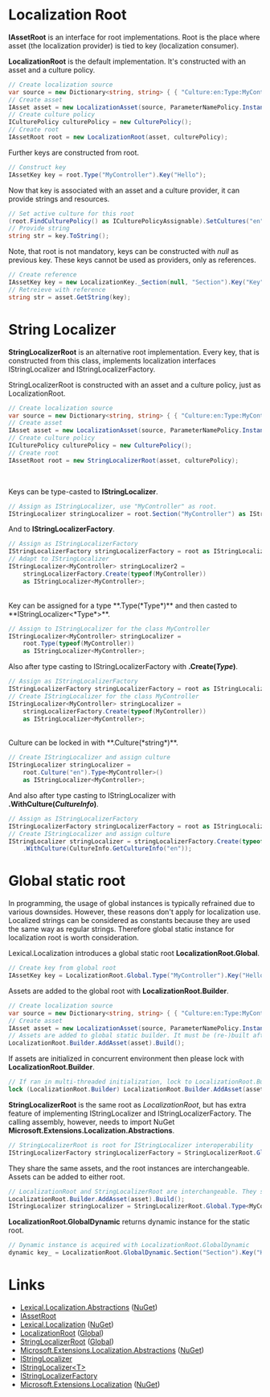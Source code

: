 # Localization Root
**IAssetRoot** is an interface for root implementations. 
Root is the place where asset (the localization provider) is tied to key (localization consumer).

**LocalizationRoot** is the default implementation. It's constructed with an asset and a culture policy.

```csharp
// Create localization source
var source = new Dictionary<string, string> { { "Culture:en:Type:MyController:Key:hello", "Hello World!" } };
// Create asset
IAsset asset = new LocalizationAsset(source, ParameterNamePolicy.Instance);
// Create culture policy
ICulturePolicy culturePolicy = new CulturePolicy();
// Create root
IAssetRoot root = new LocalizationRoot(asset, culturePolicy);
```

Further keys are constructed from root. 

```csharp
// Construct key
IAssetKey key = root.Type("MyController").Key("Hello");
```

Now that key is associated with an asset and a culture provider, it can provide strings and resources.

```csharp
// Set active culture for this root
(root.FindCulturePolicy() as ICulturePolicyAssignable).SetCultures("en", "");
// Provide string
string str = key.ToString();
```

Note, that root is not mandatory, keys can be constructed with *null* as previous key.
These keys cannot be used as providers, only as references.

```csharp
// Create reference
IAssetKey key = new LocalizationKey._Section(null, "Section").Key("Key");
// Retreieve with reference
string str = asset.GetString(key);
```

# String Localizer
**StringLocalizerRoot** is an alternative root implementation.
Every key, that is constructed from this class, implements localization interfaces IStringLocalizer and IStringLocalizerFactory.

StringLocalizerRoot is constructed with an asset and a culture policy, just as LocalizationRoot.

```csharp
// Create localization source
var source = new Dictionary<string, string> { { "Culture:en:Type:MyController:Key:hello", "Hello World!" } };
// Create asset
IAsset asset = new LocalizationAsset(source, ParameterNamePolicy.Instance);
// Create culture policy
ICulturePolicy culturePolicy = new CulturePolicy();
// Create root
IAssetRoot root = new StringLocalizerRoot(asset, culturePolicy);
```
<br/>

Keys can be type-casted to **IStringLocalizer**.

```csharp
// Assign as IStringLocalizer, use "MyController" as root.
IStringLocalizer stringLocalizer = root.Section("MyController") as IStringLocalizer;
```
And to **IStringLocalizerFactory**.

```csharp
// Assign as IStringLocalizerFactory
IStringLocalizerFactory stringLocalizerFactory = root as IStringLocalizerFactory;
// Adapt to IStringLocalizer
IStringLocalizer<MyController> stringLocalizer2 = 
    stringLocalizerFactory.Create(typeof(MyController)) 
    as IStringLocalizer<MyController>;
```

<br/>
Key can be assigned for a type **.Type(*Type*)** and then casted to **IStringLocalizer&lt;*Type*&gt;**.

```csharp
// Assign to IStringLocalizer for the class MyController
IStringLocalizer<MyController> stringLocalizer = 
    root.Type(typeof(MyController)) 
    as IStringLocalizer<MyController>;
```
Also after type casting to IStringLocalizerFactory with **.Create(*Type*)**.

```csharp
// Assign as IStringLocalizerFactory
IStringLocalizerFactory stringLocalizerFactory = root as IStringLocalizerFactory;
// Create IStringLocalizer for the class MyController
IStringLocalizer<MyController> stringLocalizer = 
    stringLocalizerFactory.Create(typeof(MyController)) 
    as IStringLocalizer<MyController>;
```

<br/>
Culture can be locked in with **.Culture(*string*)**.

```csharp
// Create IStringLocalizer and assign culture
IStringLocalizer stringLocalizer = 
    root.Culture("en").Type<MyController>() 
    as IStringLocalizer<MyController>;
```
And also after type casting to IStringLocalizer with **.WithCulture(*CultureInfo*)**.

```csharp
// Assign as IStringLocalizerFactory
IStringLocalizerFactory stringLocalizerFactory = root as IStringLocalizerFactory;
// Create IStringLocalizer and assign culture
IStringLocalizer stringLocalizer = stringLocalizerFactory.Create(typeof(MyController))
    .WithCulture(CultureInfo.GetCultureInfo("en"));
```

# Global static root
In programming, the usage of global instances is typically refrained due to various downsides.
However, these reasons don't apply for localization use. 
Localized strings can be considered as constants because they are used the same way as regular strings. 
Therefore global static instance for localization root is worth consideration.

Lexical.Localization introduces a global static root **LocalizationRoot.Global**.

```csharp
// Create key from global root
IAssetKey key = LocalizationRoot.Global.Type("MyController").Key("Hello");
```

Assets are added to the global root with **LocalizationRoot.Builder**.

```csharp
// Create localization source
var source = new Dictionary<string, string> { { "Culture:en:Type:MyController:Key:hello", "Hello World!" } };
// Create asset
IAsset asset = new LocalizationAsset(source, ParameterNamePolicy.Instance);
// Assets are added to global static builder. It must be (re-)built after adding.
LocalizationRoot.Builder.AddAsset(asset).Build();
```

If assets are initialized in concurrent environment then please lock with **LocalizationRoot.Builder**.

```csharp
// If ran in multi-threaded initialization, lock to LocalizationRoot.Builder.
lock (LocalizationRoot.Builder) LocalizationRoot.Builder.AddAsset(asset).Build();
```

**StringLocalizerRoot** is the same root as *LocalizationRoot*, but has extra feature of implementing IStringLocalizer and IStringLocalizerFactory.
The calling assembly, however, needs to import NuGet **Microsoft.Extensions.Localization.Abstractions**.

```csharp
// StringLocalizerRoot is root for IStringLocalizer interoperability
IStringLocalizerFactory stringLocalizerFactory = StringLocalizerRoot.Global;
```

They share the same assets, and the root instances are interchangeable. Assets can be added to either root.

```csharp
// LocalizationRoot and StringLocalizerRoot are interchangeable. They share the same asset(s).
LocalizationRoot.Builder.AddAsset(asset).Build();
IStringLocalizer stringLocalizer = StringLocalizerRoot.Global.Type<MyController>();
```

**LocalizationRoot.GlobalDynamic** returns dynamic instance for the static root.

```csharp
// Dynamic instance is acquired with LocalizationRoot.GlobalDynamic
dynamic key_ = LocalizationRoot.GlobalDynamic.Section("Section").Key("Key");
```

# Links
* [Lexical.Localization.Abstractions](https://github.com/tagcode/Lexical.Localization/tree/master/Lexical.Localization.Abstractions) ([NuGet](https://www.nuget.org/packages/Lexical.Localization.Abstractions/))
 * [IAssetRoot](https://github.com/tagcode/Lexical.Localization/blob/master/Lexical.Localization.Abstractions/AssetKey/IAssetRoot.cs)
* [Lexical.Localization](https://github.com/tagcode/Lexical.Localization/tree/master/Lexical.Localization) ([NuGet](https://www.nuget.org/packages/Lexical.Localization/))
 * [LocalizationRoot](https://github.com/tagcode/Lexical.Localization/blob/master/Lexical.Localization/LocalizationKey/LocalizationRoot.cs) ([Global](https://github.com/tagcode/Lexical.Localization/blob/master/Lexical.Localization/LocalizationKey/LocalizationRoot_Global.cs))
 * [StringLocalizerRoot](https://github.com/tagcode/Lexical.Localization/blob/master/Lexical.Localization/LocalizationAsset/StringLocalizerRoot.cs) ([Global](https://github.com/tagcode/Lexical.Localization/blob/master/Lexical.Localization/Ms.Extensions/Localization/StringLocalizerRoot_Global.cs))
* [Microsoft.Extensions.Localization.Abstractions](https://github.com/aspnet/Extensions/tree/master/src/Localization/Abstractions/src) ([NuGet](https://www.nuget.org/packages/Microsoft.Extensions.Localization.Abstractions/))
 * [IStringLocalizer](https://github.com/aspnet/Extensions/blob/master/src/Localization/Abstractions/src/IStringLocalizer.cs) 
 * [IStringLocalizer&lt;T&gt;](https://github.com/aspnet/Extensions/blob/master/src/Localization/Abstractions/src/IStringLocalizerOfT.cs)
 * [IStringLocalizerFactory](https://github.com/aspnet/Extensions/blob/master/src/Localization/Abstractions/src/IStringLocalizerFactory.cs)
* [Microsoft.Extensions.Localization](https://github.com/aspnet/Localization/tree/master/src/Microsoft.Extensions.Localization) ([NuGet](https://www.nuget.org/packages/Microsoft.Extensions.Localization/))

